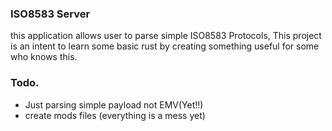 ### ISO8583 Server

this application allows user to parse simple ISO8583 Protocols, This project is an intent to learn some  basic rust
by creating something useful for some who knows this.


### Todo.

- Just parsing simple payload not EMV(Yet!!)
- create mods files (everything is a mess yet)